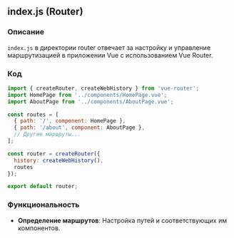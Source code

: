 ## index.js (Router)

### Описание
`index.js` в директории router отвечает за настройку и управление маршрутизацией в приложении Vue с использованием Vue Router.

### Код

```javascript
import { createRouter, createWebHistory } from 'vue-router';
import HomePage from '../components/HomePage.vue';
import AboutPage from '../components/AboutPage.vue';

const routes = [
  { path: '/', component: HomePage },
  { path: '/about', component: AboutPage },
  // Другие маршруты...
];

const router = createRouter({
  history: createWebHistory(),
  routes
});

export default router;
```

### Функциональность
- **Определение маршрутов**: Настройка путей и соответствующих им компонентов.


